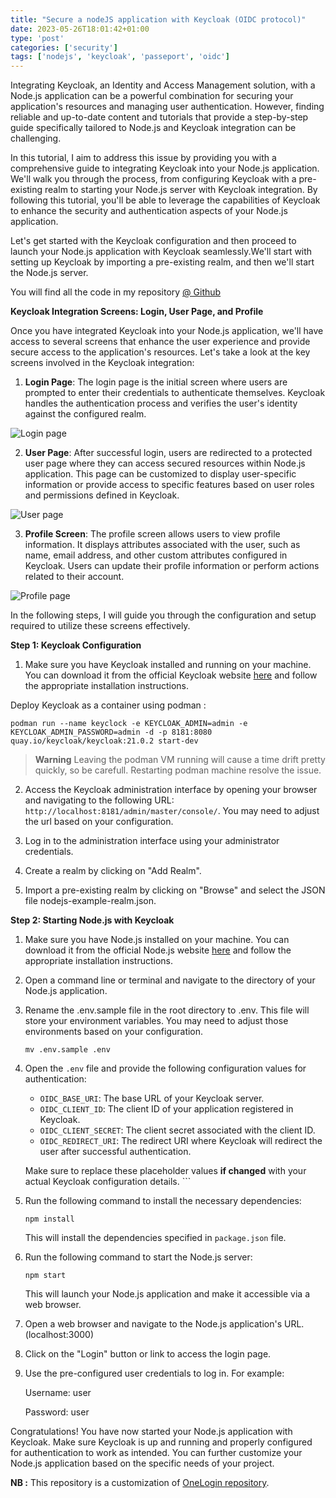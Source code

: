 ```yaml
---
title: "Secure a nodeJS application with Keycloak (OIDC protocol)"
date: 2023-05-26T18:01:42+01:00
type: 'post'
categories: ['security']
tags: ['nodejs', 'keycloak', 'passeport', 'oidc']
---
```

Integrating Keycloak, an Identity and Access Management solution, with a Node.js application can be a powerful combination for securing your application's resources and managing user authentication. However, finding reliable and up-to-date content and tutorials that provide a step-by-step guide specifically tailored to Node.js and Keycloak integration can be challenging.

In this tutorial, I aim to address this issue by providing you with a comprehensive guide to integrating Keycloak into your Node.js application. We'll walk you through the process, from configuring Keycloak with a pre-existing realm to starting your Node.js server with Keycloak integration. By following this tutorial, you'll be able to leverage the capabilities of Keycloak to enhance the security and authentication aspects of your Node.js application.

Let's get started with the Keycloak configuration and then proceed to launch your Node.js application with Keycloak seamlessly.We'll start with setting up Keycloak by importing a pre-existing realm, and then we'll start the Node.js server.

You will find all the code in my repository [@ Github](https://github.com/atiouajni/nodejs-oidc-keycloak)

**Keycloak Integration Screens: Login, User Page, and Profile**

Once you have integrated Keycloak into your Node.js application, we'll have access to several screens that enhance the user experience and provide secure access to the application's resources. Let's take a look at the key screens involved in the Keycloak integration:

1. **Login Page**: The login page is the initial screen where users are prompted to enter their credentials to authenticate themselves. Keycloak handles the authentication process and verifies the user's identity against the configured realm.

![Login page](/img/2023-05-26/login-page.png)

2. **User Page**: After successful login, users are redirected to a protected user page where they can access secured resources within Node.js application. This page can be customized to display user-specific information or provide access to specific features based on user roles and permissions defined in Keycloak.

![User page](/img/2023-05-26/user-page.png)

3. **Profile Screen**: The profile screen allows users to view profile information. It displays attributes associated with the user, such as name, email address, and other custom attributes configured in Keycloak. Users can update their profile information or perform actions related to their account.

![Profile page](/img/2023-05-26/profile-page.png)

In the following steps, I will guide you through the configuration and setup required to utilize these screens effectively.

**Step 1: Keycloak Configuration**

1. Make sure you have Keycloak installed and running on your machine. You can download it from the official Keycloak website [here](https://www.keycloak.org/downloads.html) and follow the appropriate installation instructions.

Deploy Keycloak as a container using podman :

```
podman run --name keyclock -e KEYCLOAK_ADMIN=admin -e KEYCLOAK_ADMIN_PASSWORD=admin -d -p 8181:8080 quay.io/keycloak/keycloak:21.0.2 start-dev
``` 
> **Warning**
> Leaving the podman VM running will cause a time drift pretty quickly, so be carefull. Restarting podman machine resolve the issue.

2. Access the Keycloak administration interface by opening your browser and navigating to the following URL: `http://localhost:8181/admin/master/console/`. You may need to adjust the url based on your configuration.

3. Log in to the administration interface using your administrator credentials.

4. Create a realm by clicking on "Add Realm".

5. Import a pre-existing realm by clicking on "Browse" and select the JSON file nodejs-example-realm.json.

**Step 2: Starting Node.js with Keycloak**

1. Make sure you have Node.js installed on your machine. You can download it from the official Node.js website [here](https://nodejs.org) and follow the appropriate installation instructions.

2. Open a command line or terminal and navigate to the directory of your Node.js application.

3. Rename the .env.sample file in the root directory to .env. This file will store your environment variables. You may need to adjust those environments based on your configuration.

    ```
    mv .env.sample .env

4. Open the `.env` file and provide the following configuration values for authentication:

   - `OIDC_BASE_URI`: The base URL of your Keycloak server.
   - `OIDC_CLIENT_ID`: The client ID of your application registered in Keycloak.
   - `OIDC_CLIENT_SECRET`: The client secret associated with the client ID.
   - `OIDC_REDIRECT_URI`: The redirect URI where Keycloak will redirect the user after successful authentication.

   Make sure to replace these placeholder values **if changed** with your actual Keycloak configuration details.    ```

5. Run the following command to install the necessary dependencies:

   ```
   npm install
   ```

   This will install the dependencies specified in `package.json` file.

6. Run the following command to start the Node.js server:

   ```
   npm start
   ```

   This will launch your Node.js application and make it accessible via a web browser.

7. Open a web browser and navigate to the Node.js application's URL. (localhost:3000)

8. Click on the "Login" button or link to access the login page.

9. Use the pre-configured user credentials to log in. For example:

    Username: user

    Password: user

Congratulations! You have now started your Node.js application with Keycloak. Make sure Keycloak is up and running and properly configured for authentication to work as intended. You can further customize your Node.js application based on the specific needs of your project.


**NB :** This repository is a customization of [OneLogin repository](https://github.com/onelogin/onelogin-oidc-node).
